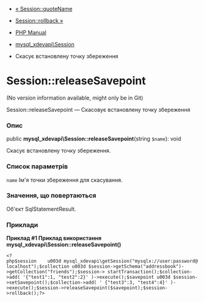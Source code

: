 - [« Session::quoteName](mysql-xdevapi-session.quotename.md)
- [Session::rollback »](mysql-xdevapi-session.rollback.md)

- [PHP Manual](index.md)
- [mysql_xdevapi\Session](class.mysql-xdevapi-session.md)
- Скасує встановлену точку збереження

# Session::releaseSavepoint

(No version information available, might only be in Git)

Session::releaseSavepoint — Скасовує встановлену точку збереження

### Опис

public **mysql_xdevapi\Session::releaseSavepoint**(string `$name`): void

Скасує встановлену точку збереження.

### Список параметрів

`name`
Ім'я точки збереження для скасування.

### Значення, що повертаються

Об'єкт SqlStatementResult.

### Приклади

**Приклад #1 Приклад використання
**mysql_xdevapi\Session::releaseSavepoint()****

` <?php$session    u003d mysql_xdevapi\getSession("mysqlx://user:password@localhost");$collection u003d $session->getSchema("addressbook")->getCollection("friends");$session-> startTransaction();$collection->add( '{"test1":1, "test2":2}' )->execute();$savepoint u003d $session->setSavepoint();$collection->add( ' {"test3":3, "test4":4}' )->execute();$session->releaseSavepoint($savepoint);$session->rollback();?> `
